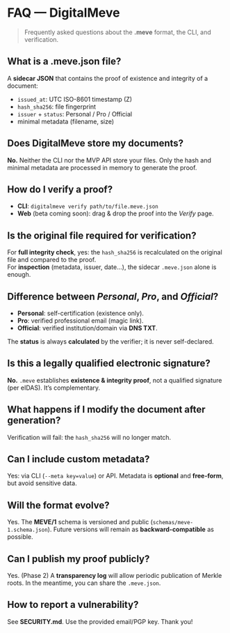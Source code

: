 # FAQ — DigitalMeve

> Frequently asked questions about the **.meve** format, the CLI, and verification.

## What is a .meve.json file?
A **sidecar JSON** that contains the proof of existence and integrity of a document:
- `issued_at`: UTC ISO-8601 timestamp (Z)
- `hash_sha256`: file fingerprint
- `issuer` + `status`: Personal / Pro / Official
- minimal metadata (filename, size)

## Does DigitalMeve store my documents?
**No.** Neither the CLI nor the MVP API store your files. Only the hash and minimal metadata are processed in memory to generate the proof.

## How do I verify a proof?
- **CLI**: `digitalmeve verify path/to/file.meve.json`
- **Web** (beta coming soon): drag & drop the proof into the *Verify* page.

## Is the original file required for verification?
For **full integrity check**, yes: the `hash_sha256` is recalculated on the original file and compared to the proof.  
For **inspection** (metadata, issuer, date…), the sidecar `.meve.json` alone is enough.

## Difference between *Personal*, *Pro*, and *Official*?
- **Personal**: self-certification (existence only).
- **Pro**: verified professional email (magic link).
- **Official**: verified institution/domain via **DNS TXT**.

The **status** is always **calculated** by the verifier; it is never self-declared.

## Is this a legally qualified electronic signature?
**No.** `.meve` establishes **existence & integrity proof**, not a qualified signature (per eIDAS). It’s complementary.

## What happens if I modify the document after generation?
Verification will fail: the `hash_sha256` will no longer match.

## Can I include custom metadata?
Yes: via CLI (`--meta key=value`) or API. Metadata is **optional** and **free-form**, but avoid sensitive data.

## Will the format evolve?
Yes. The **MEVE/1** schema is versioned and public (`schemas/meve-1.schema.json`). Future versions will remain as **backward-compatible** as possible.

## Can I publish my proof publicly?
Yes. (Phase 2) A **transparency log** will allow periodic publication of Merkle roots. In the meantime, you can share the `.meve.json`.

## How to report a vulnerability?
See **SECURITY.md**. Use the provided email/PGP key. Thank you!
